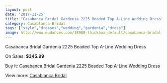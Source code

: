 ```yaml
---
layout: post
date: '2017-11-25'
title: "Casabanca Bridal Gardenia 2225 Beaded Top A-Line Wedding Dress"
category: Casablanca Bridal
tags: ["style","dresses","wedding","gardenia","dress"]
image: http://www.eudances.com/18988-thickbox_default/casabanca-bridal-gardenia-2225-beaded-top-a-line-wedding-dress.jpg
---
```

Casabanca Bridal Gardenia 2225 Beaded Top A-Line Wedding Dress

On Sales: **$345.99**
<a href="https://www.eudances.com/en/casablanca-bridal/5645-casabanca-bridal-gardenia-2225-beaded-top-a-line-wedding-dress.html"><amp-img layout="responsive" width="600" height="600" src="//www.eudances.com/18988-thickbox_default/casabanca-bridal-gardenia-2225-beaded-top-a-line-wedding-dress.jpg" alt="Casabanca Bridal Gardenia 2225 Beaded Top A-Line Wedding Dress 0" /></a>
<a href="https://www.eudances.com/en/casablanca-bridal/5645-casabanca-bridal-gardenia-2225-beaded-top-a-line-wedding-dress.html"><amp-img layout="responsive" width="600" height="600" src="//www.eudances.com/18990-thickbox_default/casabanca-bridal-gardenia-2225-beaded-top-a-line-wedding-dress.jpg" alt="Casabanca Bridal Gardenia 2225 Beaded Top A-Line Wedding Dress 1" /></a>
<a href="https://www.eudances.com/en/casablanca-bridal/5645-casabanca-bridal-gardenia-2225-beaded-top-a-line-wedding-dress.html"><amp-img layout="responsive" width="600" height="600" src="//www.eudances.com/18989-thickbox_default/casabanca-bridal-gardenia-2225-beaded-top-a-line-wedding-dress.jpg" alt="Casabanca Bridal Gardenia 2225 Beaded Top A-Line Wedding Dress 2" /></a>

Buy it: [Casabanca Bridal Gardenia 2225 Beaded Top A-Line Wedding Dress](https://www.eudances.com/en/casablanca-bridal/5645-casabanca-bridal-gardenia-2225-beaded-top-a-line-wedding-dress.html "Casabanca Bridal Gardenia 2225 Beaded Top A-Line Wedding Dress")

View more: [Casablanca Bridal](https://www.eudances.com/en/4-casablanca-bridal "Casablanca Bridal")